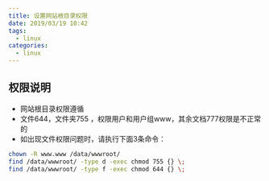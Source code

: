 ```yaml
---
title: 设置网站根目录权限
date: 2019/03/19 10:42
tags:
  - linux
categories:
  - linux
---
```


## 权限说明

* 网站根目录权限遵循
* 文件644，文件夹755 ，权限用户和用户组www，其余文档777权限是不正常的
* 如出现文件权限问题时，请执行下面3条命令：

```bash
chown -R www.www /data/wwwroot/
find /data/wwwroot/ -type d -exec chmod 755 {} \;
find /data/wwwroot/ -type f -exec chmod 644 {} \;
```